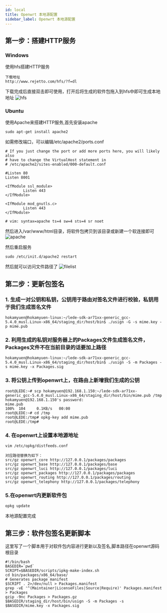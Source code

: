 ```yaml
---
id: local
title: Openwrt 本地源配置
sidebar_label: Openwrt 本地源配置
---
```


## 第一步：搭建HTTP服务
### Windows
使用hfs搭建HTTP服务
```
下载地址
http://www.rejetto.com/hfs/?f=dl
```
下载完成后直接双击即可使用，打开后将生成的软件包拖入到hfs中即可生成本地地址
![hfs](assets/hfs.png)

### Ubuntu
使用Apache来搭建HTTP服务,首先安装apache
```
sudo apt-get install apache2
```
如需修改端口，可以编辑/etc/apache2/ports.conf
```
# If you just change the port or add more ports here, you will likely also
# have to change the VirtualHost statement in
# /etc/apache2/sites-enabled/000-default.conf

#Listen 80
Listen 8001

<IfModule ssl_module>
        Listen 443
</IfModule>

<IfModule mod_gnutls.c>
        Listen 443
</IfModule>

# vim: syntax=apache ts=4 sw=4 sts=4 sr noet
```
然后进入/var/www/html目录，将软件包拷贝到该目录或新建一个软连接即可
![apache](assets/apache.jpg)

然后重启服务
```
sudo /etc/init.d/apache2 restart
```

然后就可以访问文件路径了
![filelist](assets/filelist.png)

## 第二步：更新包签名
### 1. 生成一对公钥和私钥，公钥用于路由对签名文件进行校验，私钥用于我们生成签名文件
```
hokamyuen@hokamyuen-linux:~/lede-sdk-ar71xx-generic_gcc-5.4.0_musl.Linux-x86_64/staging_dir/host/bin$ ./usign -G -s mime.key -p mime.pub
```
### 2. 利用生成的私钥对服务器上的Packages文件生成签名文件，Packages文件不在当前目录的话要加上路径
```
hokamyuen@hokamyuen-linux:~/lede-sdk-ar71xx-generic_gcc-5.4.0_musl.Linux-x86_64/staging_dir/host/bin$ ./usign -S -m Packages -s mime.key -x Packages.sig
```

### 3. 将公钥上传到openwrt上，在路由上新增我们生成的公钥
```
root@LEDE:~# scp hokamyuen@192.168.1.150:~/lede-sdk-ar71xx-generic_gcc-5.4.0_musl.Linux-x86_64/staging_dir/host/bin/mime.pub /tmp
hokamyuen@192.168.1.150's password: 
mime.pub                                                                                                        100%  104     0.1KB/s   00:00    
root@LEDE:~# cd /tmp
root@LEDE:/tmp# opkg-key add mime.pub
root@LEDE:/tmp# 
```

### 4. 在openwrt上设置本地源地址
```
vim /etc/opkg/distfeeds.conf

对应路径替换为如下：
src/gz openwrt_core http://127.0.0.1/packages/packages
src/gz openwrt_base http://127.0.0.1/packages/base
src/gz openwrt_luci http://127.0.0.1/packages/luci
src/gz openwrt_packages http://127.0.0.1/packages/packages
src/gz openwrt_routing http://127.0.0.1/packages/routing
src/gz openwrt_telephony http://127.0.0.1/packages/telephony
```

### 5.在openwrt内更新软件包
```
opkg update
```
本地源配置完成

## 第三步：软件包签名更新脚本
这里写了一个脚本用于对软件包内容进行更新以及签名,脚本路径在openwrt源码根目录
```
#!/bin/bash
BASEDIR=`pwd`
SCRIPT=$BASEDIR/scripts/ipkg-make-index.sh
cd bin/packages/x86_64/base/
# Generates package manifest
$SCRIPT . 2>/dev/null > Packages.manifest
grep -vE '^(Maintainer|LicenseFiles|Source|Require)' Packages.manifest > Packages
gzip -9nc Packages > Packages.gz
$BASEDIR/staging_dir/host/bin/usign -S -m Packages -s $BASEDIR/mime.key -x Packages.sig
```

